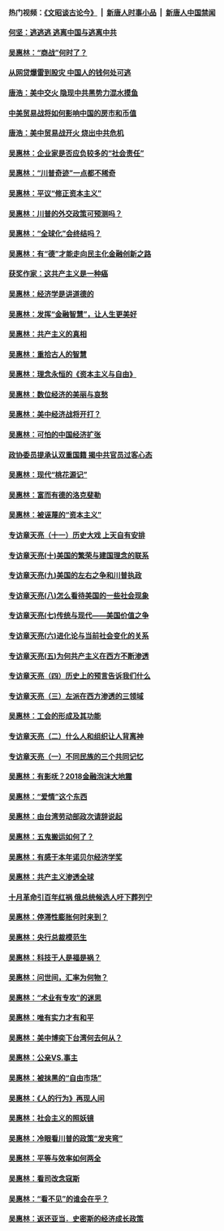 #### 热门视频：[《文昭谈古论今》](https://github.com/gfw-breaker/wenzhao/blob/master/README.md?t=10240033) &nbsp;|&nbsp; [新唐人时事小品](https://github.com/gfw-breaker/ntdtv-comedy/blob/master/README.md?t=10240033) &nbsp;|&nbsp; [新唐人中国禁闻](https://github.com/gfw-breaker/ntdtv-news/blob/master/README.md?t=10240033)

#### [何坚：逃逃逃 逃离中国与逃离中共](../pages/nsc423/n10592891.md?t=10240033) 

#### [吴惠林：“商战”何时了？](../pages/nsc423/n10573558.md?t=10240033) 

#### [从网贷爆雷到股灾 中国人的钱何处可逃](../pages/nsc423/n10572800.md?t=10240033) 

#### [唐浩：美中交火 隐现中共黑势力混水摸鱼](../pages/nsc423/n10544040.md?t=10240033) 

#### [中美贸易战将如何影响中国的房市和币值](../pages/nsc423/n10543697.md?t=10240033) 

#### [唐浩：美中贸易战开火 烧出中共危机](../pages/nsc423/n10540126.md?t=10240033) 

#### [吴惠林：企业家是否应负较多的“社会责任”](../pages/nsc423/n10535022.md?t=10240033) 

#### [吴惠林：“川普奇迹”一点都不稀奇](../pages/nsc423/n10512808.md?t=10240033) 

#### [吴惠林：平议“修正资本主义”](../pages/nsc423/n10495724.md?t=10240033) 

#### [吴惠林：川普的外交政策可预测吗？](../pages/nsc423/n10462387.md?t=10240033) 

#### [吴惠林：“全球化”会终结吗？](../pages/nsc423/n10452838.md?t=10240033) 

#### [吴惠林：有“德”才能走向民主化金融创新之路](../pages/nsc423/n10432292.md?t=10240033) 

#### [获奖作家：这共产主义是一种癌](../pages/nsc423/n10431541.md?t=10240033) 

#### [吴惠林：经济学是讲道德的](../pages/nsc423/n10398014.md?t=10240033) 

#### [吴惠林：发挥“金融智慧”，让人生更美好](../pages/nsc423/n10375019.md?t=10240033) 

#### [吴惠林：共产主义的真相](../pages/nsc423/n10351394.md?t=10240033) 

#### [吴惠林：重拾古人的智慧](../pages/nsc423/n10337691.md?t=10240033) 

#### [吴惠林：理念永恒的《资本主义与自由》](../pages/nsc423/n10316274.md?t=10240033) 

#### [吴惠林：数位经济的美丽与哀愁](../pages/nsc423/n10292946.md?t=10240033) 

#### [吴惠林：美中经济战将开打？](../pages/nsc423/n10258825.md?t=10240033) 

#### [吴惠林：可怕的中国经济扩张](../pages/nsc423/n10219147.md?t=10240033) 

#### [政协委员提承认双重国籍 揭中共官员过客心态](../pages/nsc423/n10208809.md?t=10240033) 

#### [吴惠林：现代“桃花源记”](../pages/nsc423/n10185234.md?t=10240033) 

#### [吴惠林：富而有德的洛克斐勒](../pages/nsc423/n10142264.md?t=10240033) 

#### [吴惠林：被诬蔑的“资本主义”](../pages/nsc423/n10124816.md?t=10240033) 

#### [专访章天亮（十一）历史大戏 上天自有安排](../pages/nsc423/n10094905.md?t=10240033) 

#### [专访章天亮(十)美国的繁荣与建国理念的联系](../pages/nsc423/n10094899.md?t=10240033) 

#### [专访章天亮(九)美国的左右之争和川普执政](../pages/nsc423/n10094889.md?t=10240033) 

#### [专访章天亮(八)怎么看待美国的一些社会现象](../pages/nsc423/n10094857.md?t=10240033) 

#### [专访章天亮(七)传统与现代——美国价值之争](../pages/nsc423/n10093140.md?t=10240033) 

#### [专访章天亮(六)进化论与当前社会变化的关系](../pages/nsc423/n10092036.md?t=10240033) 

#### [专访章天亮(五)为何共产主义在西方不断渗透](../pages/nsc423/n10083620.md?t=10240033) 

#### [专访章天亮（四）历史上的预言告诉我们什么](../pages/nsc423/n10083606.md?t=10240033) 

#### [专访章天亮（三）左派在西方渗透的三领域](../pages/nsc423/n10081115.md?t=10240033) 

#### [吴惠林：工会的形成及其功能](../pages/nsc423/n10080633.md?t=10240033) 

#### [专访章天亮（二）什么人和组织让人背离神](../pages/nsc423/n10076637.md?t=10240033) 

#### [专访章天亮（一）不同民族的三个共同记忆](../pages/nsc423/n10074188.md?t=10240033) 

#### [吴惠林：有影呒？2018金融泡沫大地震](../pages/nsc423/n10040534.md?t=10240033) 

#### [吴惠林：“爱情”这个东西](../pages/nsc423/n10019423.md?t=10240033) 

#### [吴惠林：由台湾劳动部政次请辞说起](../pages/nsc423/n9979679.md?t=10240033) 

#### [吴惠林：五鬼搬运如何了？](../pages/nsc423/n9925338.md?t=10240033) 

#### [吴惠林：有感于本年诺贝尔经济学奖](../pages/nsc423/n9871883.md?t=10240033) 

#### [吴惠林：共产主义渗透全球](../pages/nsc423/n9812748.md?t=10240033) 

#### [十月革命引百年红祸 俄总统候选人吁下葬列宁](../pages/nsc423/n9810182.md?t=10240033) 

#### [吴惠林：停滞性膨胀何时来到？](../pages/nsc423/n9764136.md?t=10240033) 

#### [吴惠林：央行总裁模范生](../pages/nsc423/n9728134.md?t=10240033) 

#### [吴惠林：科技于人是福是祸？](../pages/nsc423/n9672982.md?t=10240033) 

#### [吴惠林：问世间，汇率为何物？](../pages/nsc423/n9621788.md?t=10240033) 

#### [吴惠林：“术业有专攻”的迷思](../pages/nsc423/n9580363.md?t=10240033) 

#### [吴惠林：唯有实力才有和平](../pages/nsc423/n9529599.md?t=10240033) 

#### [吴惠林：美中博奕下台湾何去何从？](../pages/nsc423/n9483598.md?t=10240033) 

#### [吴惠林：公亲VS.事主](../pages/nsc423/n9425637.md?t=10240033) 

#### [吴惠林：被抹黑的“自由市场”](../pages/nsc423/n9351545.md?t=10240033) 

#### [吴惠林：《人的行为》再现人间](../pages/nsc423/n9296339.md?t=10240033) 

#### [吴惠林：社会主义的照妖镜](../pages/nsc423/n9243460.md?t=10240033) 

#### [吴惠林：冷眼看川普的政策“发夹弯”](../pages/nsc423/n9120684.md?t=10240033) 

#### [吴惠林：平等与效率如何两全](../pages/nsc423/n9075430.md?t=10240033) 

#### [吴惠林：看司改念寇斯](../pages/nsc423/n9024915.md?t=10240033) 

#### [吴惠林：“看不见”的谁会在乎？](../pages/nsc423/n8977488.md?t=10240033) 

#### [吴惠林：返还亚当．史密斯的经济成长政策](../pages/nsc423/n8931896.md?t=10240033) 


